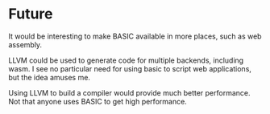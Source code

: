 # Future

It would be interesting to make BASIC available in more places, such as web
assembly. 


LLVM could be used to generate code for multiple backends, including wasm.
I see no particular need for using basic to script web applications, but 
the idea amuses me. 

Using LLVM to build a compiler would provide much better
performance. Not that anyone uses BASIC to get high performance. 


